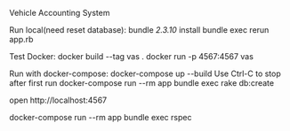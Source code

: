 Vehicle Accounting System

Run local(need reset database):
bundle _2.3.10_ install
bundle exec rerun app.rb

Test Docker:
docker build --tag vas .
docker run -p 4567:4567 vas

Run with docker-compose:
docker-compose up --build
Use Ctrl-C to stop after first run
docker-compose run --rm app bundle exec rake db:create

open http://localhost:4567



docker-compose run --rm app bundle exec rspec

